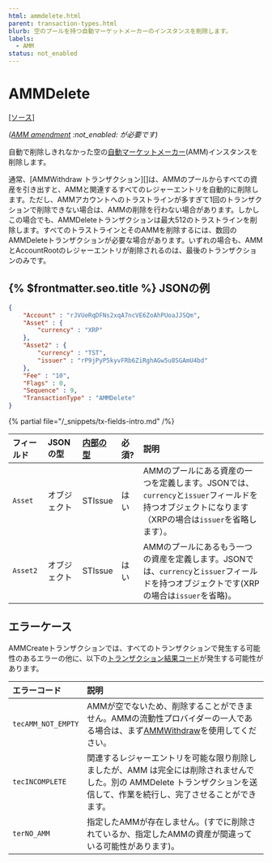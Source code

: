 ```yaml
---
html: ammdelete.html
parent: transaction-types.html
blurb: 空のプールを持つ自動マーケットメーカーのインスタンスを削除します。
labels:
  - AMM
status: not_enabled
---
```

# AMMDelete
[[ソース]](https://github.com/XRPLF/rippled/blob/develop/src/ripple/app/tx/impl/AMMDelete.cpp "Source")

_([AMM amendment](../../../../resources/known-amendments.md#amm) :not_enabled: が必要です)_

自動で削除しきれなかった空の[自動マーケットメーカー](../../../../concepts/tokens/decentralized-exchange/automated-market-makers.md)(AMM)インスタンスを削除します。

通常、[AMMWithdraw トランザクション][]は、AMMのプールからすべての資産を引き出すと、AMMと関連するすべてのレジャーエントリを自動的に削除します。ただし、AMMアカウントへのトラストラインが多すぎて1回のトランザクションで削除できない場合は、AMMの削除を行わない場合があります。しかしこの場合でも、AMMDeleteトランザクションは最大512のトラストラインを削除します。すべてのトラストラインとそのAMMを削除するには、数回のAMMDeleteトランザクションが必要な場合があります。いずれの場合も、AMMとAccountRootのレジャーエントリが削除されるのは、最後のトランザクションのみです。


## {% $frontmatter.seo.title %} JSONの例

```json
{
    "Account" : "rJVUeRqDFNs2xqA7ncVE6ZoAhPUoaJJSQm",
    "Asset" : {
        "currency" : "XRP"
    },
    "Asset2" : {
        "currency" : "TST",
        "issuer" : "rP9jPyP5kyvFRb6ZiRghAGw5u8SGAmU4bd"
    },
    "Fee" : "10",
    "Flags" : 0,
    "Sequence" : 9,
    "TransactionType" : "AMMDelete"
}
```

{% partial file="/_snippets/tx-fields-intro.md" /%}

| フィールド | JSONの型   | [内部の型](../../binary-format.md) | 必須? | 説明 |
|:---------|:-----------|:-----------|:------|:----|
| `Asset`  | オブジェクト | STIssue    | はい   | AMMのプールにある資産の一つを定義します。JSONでは、`currency`と`issuer`フィールドを持つオブジェクトになります（XRPの場合は`issuer`を省略します）。 |
| `Asset2` | オブジェクト | STIssue    | はい   | AMMのプールにあるもう一つの資産を定義します。JSONでは、`currency`と`issuer`フィールドを持つオブジェクトです(XRPの場合は`issuer`を省略)。 |


## エラーケース

AMMCreateトランザクションでは、すべてのトランザクションで発生する可能性のあるエラーの他に、以下の[トランザクション結果コード](../transaction-results/transaction-results.md)が発生する可能性があります。

| エラーコード               | 説明                                          |
|:--------------------|:---------------------------------------------|
| `tecAMM_NOT_EMPTY`  | AMMが空でないため、削除することができません。AMMの流動性プロバイダーの一人である場合は、まず[AMMWithdraw](ammwithdraw.md)を使用してください。 |
| `tecINCOMPLETE`     | 関連するレジャーエントリを可能な限り削除しましたが、AMM は完全には削除されませんでした。別の AMMDelete トランザクションを送信して、作業を続行し、完了させることができます。 |
| `terNO_AMM`         | 指定したAMMが存在しません。(すでに削除されているか、指定したAMMの資産が間違っている可能性があります)。|
